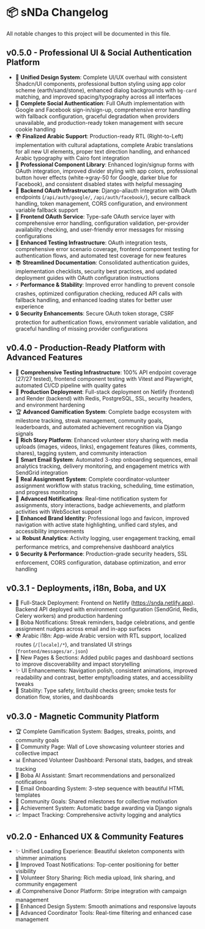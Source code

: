 # 📦 sNDa Changelog

All notable changes to this project will be documented in this file.

## v0.5.0 - Professional UI & Social Authentication Platform

- 🎨 **Unified Design System**: Complete UI/UX overhaul with consistent Shadcn/UI components, professional button styling using app color scheme (earth/sand/stone), enhanced dialog backgrounds with `bg-card` matching, and improved spacing/typography across all interfaces
- 🔐 **Complete Social Authentication**: Full OAuth implementation with Google and Facebook sign-in/sign-up, comprehensive error handling with fallback configuration, graceful degradation when providers unavailable, and production-ready token management with secure cookie handling
- 🌍 **Finalized Arabic Support**: Production-ready RTL (Right-to-Left) implementation with cultural adaptations, complete Arabic translations for all new UI elements, proper text direction handling, and enhanced Arabic typography with Cairo font integration
- 📱 **Professional Component Library**: Enhanced login/signup forms with OAuth integration, improved divider styling with app colors, professional button hover effects (white→gray-50 for Google, darker blue for Facebook), and consistent disabled states with helpful messaging
- 🔧 **Backend OAuth Infrastructure**: Django-allauth integration with OAuth endpoints (`/api/auth/google/`, `/api/auth/facebook/`), secure callback handling, token management, CORS configuration, and environment variable fallback support
- 📱 **Frontend OAuth Service**: Type-safe OAuth service layer with comprehensive error handling, configuration validation, per-provider availability checking, and user-friendly error messages for missing configurations
- 🧪 **Enhanced Testing Infrastructure**: OAuth integration tests, comprehensive error scenario coverage, frontend component testing for authentication flows, and automated test coverage for new features
- 📚 **Streamlined Documentation**: Consolidated authentication guides, implementation checklists, security best practices, and updated deployment guides with OAuth configuration instructions
- ⚡ **Performance & Stability**: Improved error handling to prevent console crashes, optimized configuration checking, reduced API calls with fallback handling, and enhanced loading states for better user experience
- 🔒 **Security Enhancements**: Secure OAuth token storage, CSRF protection for authentication flows, environment variable validation, and graceful handling of missing provider configurations

## v0.4.0 - Production-Ready Platform with Advanced Features

- 🧪 **Comprehensive Testing Infrastructure**: 100% API endpoint coverage (27/27 tested), frontend component testing with Vitest and Playwright, automated CI/CD pipeline with quality gates
- 🚀 **Production Deployment**: Full-stack deployment on Netlify (frontend) and Render (backend) with Redis, PostgreSQL, SSL, security headers, and environment hardening
- 🏆 **Advanced Gamification System**: Complete badge ecosystem with milestone tracking, streak management, community goals, leaderboards, and automated achievement recognition via Django signals
- 📖 **Rich Story Platform**: Enhanced volunteer story sharing with media uploads (images, videos, links), engagement features (likes, comments, shares), tagging system, and community interaction
- 📧 **Smart Email System**: Automated 3-step onboarding sequences, email analytics tracking, delivery monitoring, and engagement metrics with SendGrid integration
- 🎯 **Real Assignment System**: Complete coordinator-volunteer assignment workflow with status tracking, scheduling, time estimation, and progress monitoring
- 🔔 **Advanced Notifications**: Real-time notification system for assignments, story interactions, badge achievements, and platform activities with WebSocket support
- 🎨 **Enhanced Brand Identity**: Professional logo and favicon, improved navigation with active state highlighting, unified card styles, and accessibility improvements
- 📊 **Robust Analytics**: Activity logging, user engagement tracking, email performance metrics, and comprehensive dashboard analytics
- 🔒 **Security & Performance**: Production-grade security headers, SSL enforcement, CORS configuration, database optimization, and error handling

## v0.3.1 - Deployments, i18n, Boba, and UX

- 🚀 Full-Stack Deployment: Frontend on Netlify (<https://snda.netlify.app>). Backend API deployed with environment configuration (SendGrid, Redis, Celery workers) and production hardening
- 🔔 Boba Notifications: Streak reminders, badge celebrations, and gentle assignment nudges across email and in-app surfaces
- 🌍 Arabic i18n: App-wide Arabic version with RTL support, localized routes (`/[locale]/*`), and translated UI strings (`frontend/messages/ar.json`)
- 📄 New Pages & Sections: Added public pages and dashboard sections to improve discoverability and impact storytelling
- ✨ UI Enhancements: Navigation polish, consistent animations, improved readability and contrast, better empty/loading states, and accessibility tweaks
- 🧪 Stability: Type safety, lint/build checks green; smoke tests for donation flow, stories, and dashboards

## v0.3.0 - Magnetic Community Platform

- 🏆 Complete Gamification System: Badges, streaks, points, and community goals
- 🌟 Community Page: Wall of Love showcasing volunteer stories and collective impact
- 📊 Enhanced Volunteer Dashboard: Personal stats, badges, and streak tracking
- 🤖 Boba AI Assistant: Smart recommendations and personalized notifications
- 📧 Email Onboarding System: 3-step sequence with beautiful HTML templates
- 🎯 Community Goals: Shared milestones for collective motivation
- 🏅 Achievement System: Automatic badge awarding via Django signals
- 📈 Impact Tracking: Comprehensive activity logging and analytics

## v0.2.0 - Enhanced UX & Community Features

- ✨ Unified Loading Experience: Beautiful skeleton components with shimmer animations
- 🎯 Improved Toast Notifications: Top-center positioning for better visibility
- 📖 Volunteer Story Sharing: Rich media upload, link sharing, and community engagement
- 💰 Comprehensive Donor Platform: Stripe integration with campaign management
- 🎨 Enhanced Design System: Smooth animations and responsive layouts
- 🧭 Advanced Coordinator Tools: Real-time filtering and enhanced case management
